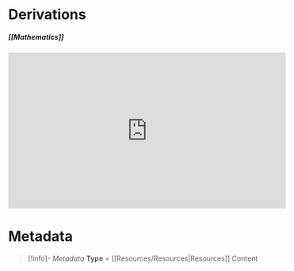 # Derivations
##### [[Mathematics]]

<iframe width="560" height="315" src="https://www.youtube.com/embed/JaFc2BsVWSU?si=-VtGQbELZKwhtLbG" title="YouTube video player" frameborder="0" allow="accelerometer; autoplay; clipboard-write; encrypted-media; gyroscope; picture-in-picture; web-share" allowfullscreen></iframe>

# Metadata
> [!info]- *Metadata*
> **Type** = [[Resources/Resources|Resources]]
> Content